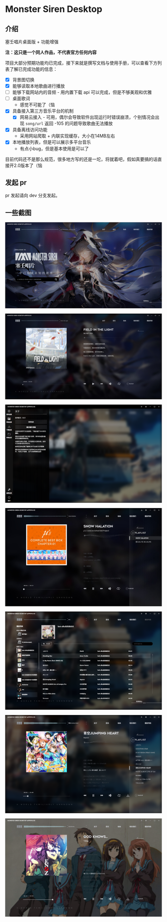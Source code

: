 # Monster Siren Desktop

## 介绍

塞壬唱片桌面版 + 功能增强

**注：这只是一个同人作品，不代表官方任何内容**

项目大部分预期功能均已完成，接下来就是撰写文档与使用手册，可以查看下方列表了解已完成功能的信息：

- [x] 背景图切换
- [x] 能够读取本地歌曲进行播放
- [ ] 能够下载网站内的音频 - 用内置下载 api 可以完成，但是不够美观和优雅
- [ ] 桌面歌词
  - 感觉不可能了（恼
- [x] 具备接入第三方音乐平台的机制
  - [x] 网易云接入 - 可用，偶尔会导致软件出现运行时错误崩溃，个别情况会出现 `song/url` 返回 -105 的问题导致歌曲无法播放
- [x] 具备离线访问功能
  - 采用网站爬取 + 内联实现缓存，大小在14MB左右
- [x] 本地播放列表，但是可以展示多平台音乐
  - 有点小bug，但是基本使用是可以了

目前代码还不是那么规范，很多地方写的还是一坨，将就着吧，假如真要搞的话直接开2.0版本了（恼

## 发起 pr

pr 发起请向 dev 分支发起。

## 一些截图

![](./docs/Img/1.jpg)

![](./docs/Img/2.jpg)

![](./docs/Img/3.png)

![](./docs/Img/4.jpg)

![](./docs/Img/5.png)

![](./docs/Img/6.png)

![](./docs/Img/7.png)
